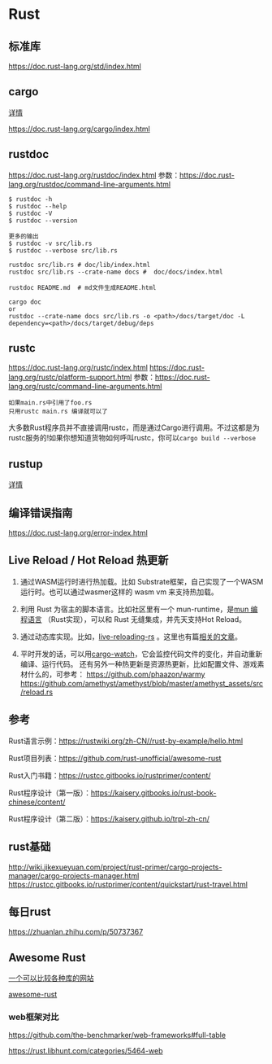 # Rust

## 标准库
https://doc.rust-lang.org/std/index.html

## cargo
[详情](cargo.md)

https://doc.rust-lang.org/cargo/index.html

## rustdoc

https://doc.rust-lang.org/rustdoc/index.html
参数：https://doc.rust-lang.org/rustdoc/command-line-arguments.html
```
$ rustdoc -h
$ rustdoc --help
$ rustdoc -V
$ rustdoc --version

更多的输出
$ rustdoc -v src/lib.rs
$ rustdoc --verbose src/lib.rs

rustdoc src/lib.rs # doc/lib/index.html
rustdoc src/lib.rs --crate-name docs #  doc/docs/index.html

rustdoc README.md  # md文件生成README.html

cargo doc
or
rustdoc --crate-name docs src/lib.rs -o <path>/docs/target/doc -L
dependency=<path>/docs/target/debug/deps
```
## rustc
https://doc.rust-lang.org/rustc/index.html
https://doc.rust-lang.org/rustc/platform-support.html
参数：https://doc.rust-lang.org/rustc/command-line-arguments.html
```
如果main.rs中引用了foo.rs
只用rustc main.rs 编译就可以了

```
大多数Rust程序员并不直接调用rustc，而是通过Cargo进行调用。不过这都是为rustc服务的!如果你想知道货物如何呼叫rustc，你可以`cargo build --verbose`

## rustup
[详情](rustup.md)

## 编译错误指南
https://doc.rust-lang.org/error-index.html

## Live Reload / Hot Reload 热更新

1. 通过WASM运行时进行热加载。比如 Substrate框架，自己实现了一个WASM运行时。也可以通过wasmer这样的 wasm vm 来支持热加载。
2. 利用 Rust 为宿主的脚本语言。比如社区里有一个 mun-runtime，是[mun 编程语言](https://github.com/mun-lang/mun) （Rust实现），可以和 Rust 无缝集成，并先天支持Hot Reload。

3. 通过动态库实现。比如，[live-reloading-rs](https://github.com/porglezomp-misc/live-reloading-rs) 。这里也有篇[相关的文章](https://silverweed.github.io/Rust_game_programming_code_hotloading/)。

4. 平时开发的话，可以用[cargo-watch](https://github.com/passcod/cargo-watch)，它会监控代码文件的变化，并自动重新编译、运行代码。
还有另外一种热更新是资源热更新，比如配置文件、游戏素材什么的，可参考：
https://github.com/phaazon/warmy
https://github.com/amethyst/amethyst/blob/master/amethyst_assets/src/reload.rs

## 参考
Rust语言示例：https://rustwiki.org/zh-CN//rust-by-example/hello.html

Rust项目列表：https://github.com/rust-unofficial/awesome-rust

Rust入门书籍：https://rustcc.gitbooks.io/rustprimer/content/

Rust程序设计（第一版）：https://kaisery.gitbooks.io/rust-book-chinese/content/

Rust程序设计（第二版）：https://kaisery.github.io/trpl-zh-cn/

## rust基础
http://wiki.jikexueyuan.com/project/rust-primer/cargo-projects-manager/cargo-projects-manager.html
https://rustcc.gitbooks.io/rustprimer/content/quickstart/rust-travel.html

## 每日rust
https://zhuanlan.zhihu.com/p/50737367

## Awesome Rust
[一个可以比较各种库的网站](https://rust.libhunt.com/categories)

[awesome-rust](https://github.com/rust-unofficial/awesome-rust)

### web框架对比
https://github.com/the-benchmarker/web-frameworks#full-table

https://rust.libhunt.com/categories/5464-web